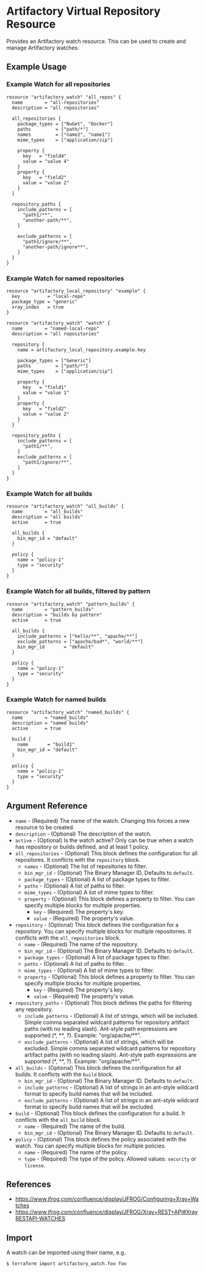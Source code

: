 # Artifactory Virtual Repository Resource

Provides an Artifactory watch resource. This can be used to create and manage Artifactory watches.

## Example Usage

### Example Watch for all repositories
```hcl
resource "artifactory_watch" "all_repos" {
  name        = "all-repositories"
  description = "all repositories"

  all_repositories {
    package_types = ["NuGet", "Docker"]
    paths         = ["path/*"]
    names         = ["name2", "name1"]
    mime_types    = ["application/zip"]

    property {
      key   = "field4"
      value = "value 4"
    }
    property {
      key   = "field2"
      value = "value 2"
    }
  }
	
  repository_paths {
    include_patterns = [
      "path1/**",
      "another-path/**",
    ]

    exclude_patterns = [
      "path1/ignore/**",
      "another-path/ignore**",
    ]
  }
}
```

### Example Watch for named repositories
```hcl
resource "artifactory_local_repository" "example" {
  key 	       = "local-repo"
  package_type = "generic"
  xray_index   = true
}

resource "artifactory_watch" "watch" {
  name        = "named-local-repo"
  description = "all repositories"

  repository {
    name = artifactory_local_repository.example.key

    package_types = ["Generic"]
    paths         = ["path/*"]
    mime_types    = ["application/zip"]

    property {
      key   = "field1"
      value = "value 1"
    }
    property {
      key   = "field2"
      value = "value 2"
    }
  }

  repository_paths {
    include_patterns = [
      "path1/**",
    ]
    exclude_patterns = [
      "path1/ignore/**",
    ]
  }
}
```

### Example Watch for all builds
```hcl
resource "artifactory_watch" "all_builds" {
  name        = "all_builds"
  description = "all builds"
  active      = true

  all_builds {
    bin_mgr_id = "default"
  }

  policy {
    name = "policy-1"
    type = "security"
  }
}
```

### Example Watch for all builds, filtered by pattern
```hcl
resource "artifactory_watch" "pattern_builds" {
  name        = "pattern_builds"
  description = "builds by pattern"
  active      = true

  all_builds {
    include_patterns = ["hello/**", "apache/**"]
    exclude_patterns = ["apache/bad*", "world/**"]
    bin_mgr_id       = "default"        
  }

  policy {
    name = "policy-1"
    type = "security"
  }
}
```

### Example Watch for named builds
```hcl
resource "artifactory_watch" "named_builds" {
  name        = "named_builds"
  description = "named builds"
  active      = true

  build {
    name       = "build1"
    bin_mgr_id = "default"
  }

  policy {
    name = "policy-1"
    type = "security"
  }
}
```

## Argument Reference

* `name` - (Required) The name of the watch. Changing this forces a new resource to be created.
* `description` - (Optional) The description of the watch.
* `active` - (Optional) Is the watch active? Only can be true when a watch has repository or builds defined, and at least 1 policy.
* `all_repositories` - (Optional) This block defines the configuration for all repositores. It conflicts with the `repository` block.
  * `names` - (Optional) The list of repositories to filter.
  * `bin_mgr_id` - (Optional) The Binary Manager ID. Defaults to `default`.
  * `package_types` - (Optional) A list of package types to filter.
  * `paths` - (Optional) A list of paths to filter.
  * `mime_types` - (Optional) A list of mime types to filter.
  * `property` - (Optional) This block defines a property to filter. You can specify multiple blocks for multiple properties.
    * `key` - (Required) The property's key.
    * `value` - (Required) The property's value.
* `repository` - (Optional) This block defines the configuration for a repository.  You can specify multiple blocks for multiple repositories. It conflicts with the `all_repositories` block.
  * `name` - (Required) The name of the repository.
  * `bin_mgr_id` - (Optional) The Binary Manager ID. Defaults to `default`.
  * `package_types` - (Optional) A list of package types to filter.
  * `paths` - (Optional) A list of paths to filter.
  * `mime_types` - (Optional) A list of mime types to filter.
  * `property` - (Optional) This block defines a property to filter. You can specify multiple blocks for multiple properties.
    * `key` - (Required) The property's key.
    * `value` - (Required) The property's value.
* `repository_paths` - (Optional) This block defines the paths for filtering any repository.
  * `include_patterns` - (Optional) A list of strings, which will be included. Simple comma separated wildcard patterns for repository artifact paths (with no leading slash). Ant-style path expressions are supported (*, \*\*, ?). Example: "org/apache/\*\*".
  * `exclude_patterns` - (Optional) A list of strings, which will be excluded. Simple comma separated wildcard patterns for repository artifact paths (with no leading slash). Ant-style path expressions are supported (*, \*\*, ?). Example: "org/apache/\*\*".
* `all_builds` - (Optional) This block defines the configuration for all builds. It conflicts with the `build` block.
  * `bin_mgr_id` - (Optional) The Binary Manager ID. Defaults to `default`.
  * `include_patterns` - (Optional) A list of strings in an ant-style wildcard format to specify build names that will be included.
  * `exclude_patterns` - (Optional) A list of strings in an ant-style wildcard format to specify build names that will be excluded.
* `build` - (Optional) This block defines the configuration for a build. It conflicts with the `all_build` block.
  * `name` - (Required) The name of the build.
  * `bin_mgr_id` - (Optional) The Binary Manager ID. Defaults to `default`.
* `policy` - (Optional) This block defines the policy associated with the watch. You can specify multiple blocks for multiple policies.
  * `name` - (Required) The name of the policy.
  * `type` - (Required) The type of the policy. Allowed values: `security` or `license`.

## References
- https://www.jfrog.com/confluence/display/JFROG/Configuring+Xray+Watches
- https://www.jfrog.com/confluence/display/JFROG/Xray+REST+API#XrayRESTAPI-WATCHES

## Import

A watch can be imported using their name, e.g.

```
$ terraform import artifactory_watch.foo foo
```

